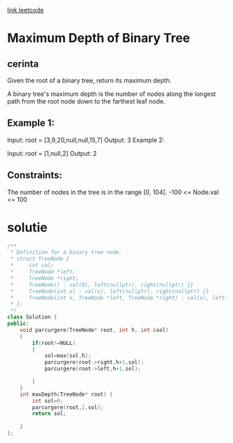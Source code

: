 [link leetcode](https://leetcode.com/problems/maximum-depth-of-binary-tree/description/)

# Maximum Depth of Binary Tree

## cerinta
Given the root of a binary tree, return its maximum depth.

A binary tree's maximum depth is the number of nodes along the longest path from the root node down to the farthest leaf node.

 

## Example 1:


Input: root = [3,9,20,null,null,15,7]
Output: 3
Example 2:

Input: root = [1,null,2]
Output: 2
 

## Constraints:

The number of nodes in the tree is in the range [0, 104].
-100 <= Node.val <= 100

# solutie

```c++
/**
 * Definition for a binary tree node.
 * struct TreeNode {
 *     int val;
 *     TreeNode *left;
 *     TreeNode *right;
 *     TreeNode() : val(0), left(nullptr), right(nullptr) {}
 *     TreeNode(int x) : val(x), left(nullptr), right(nullptr) {}
 *     TreeNode(int x, TreeNode *left, TreeNode *right) : val(x), left(left), right(right) {}
 * };
 */
class Solution {
public:
    void parcurgere(TreeNode* root, int h, int &sol)
    {
        if(root!=NULL)
        {
            sol=max(sol,h);
            parcurgere(root->right,h+1,sol);
            parcurgere(root->left,h+1,sol);

        }
    }
    int maxDepth(TreeNode* root) {
        int sol=0;
        parcurgere(root,1,sol);
        return sol;
        
    }
};
```
